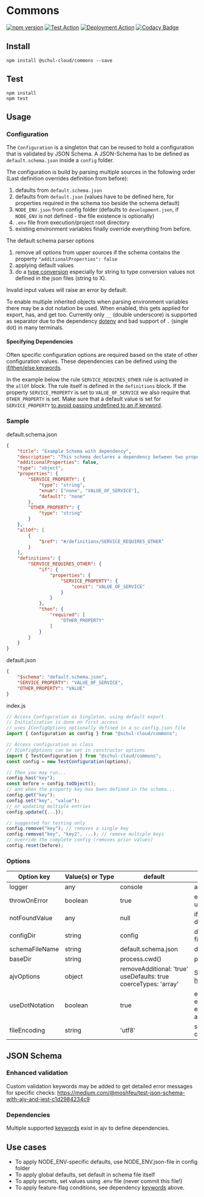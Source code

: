 # Commons

[![npm version](https://badge.fury.io/js/%40schul-cloud%2Fcommons.svg)](https://www.npmjs.com/package/@schul-cloud/commons)
[![Test Action](https://github.com/schul-cloud/commons/workflows/Test/badge.svg)](https://github.com/schul-cloud/commons/actions)
[![Deployment Action](https://github.com/schul-cloud/commons/workflows/Build%20and%20Publish/badge.svg)](https://github.com/schul-cloud/commons/actions)
[![Codacy Badge](https://api.codacy.com/project/badge/Grade/fd0d792b16a342a69df80cc4e96ef1f8)](https://www.codacy.com/manual/schul-cloud/commons?utm_source=github.com&utm_medium=referral&utm_content=schul-cloud/commons&utm_campaign=Badge_Grade)

<!--
[![Build Status][travis-image]][travis-url]
[![Dependency Status][daviddm-image]][daviddm-url]
[![Coverage percentage][coveralls-image]][coveralls-url]
[![experimental](http://badges.github.io/stability-badges/dist/experimental.svg)](http://github.com/badges/stability-badges)
-->

## Install

    npm install @schul-cloud/commons --save

## Test

    npm install
    npm test

## Usage

### Configuration

The `Configuration` is a singleton that can be reused to hold a configuration that is validated by JSON Schema. A JSON-Schema has to be defined as `default.schema.json` inside a `config` folder.

The configuration is build by parsing multiple sources in the following order (Last definition overrides definition from before):

1. defaults from `default.schema.json`
2. defaults from `default.json` (values have to be defined here, for properties required in the schema too beside the schema default)
3. `NODE_ENV.json` from config folder (defaults to `development.json`, if `NODE_ENV` is not defined - the file existence is optionally)
4. `.env` file from execution/project root directory
5. existing environment variables finally override everything from before.

The default schema parser options

1. remove all options from upper sources if the schema contains the property `"additionalProperties": false`
2. applying default values
3. do a [type conversion](https://ajv.js.org/coercion.html) especially for string to type conversion values not defined in the json files (string to X).

Invalid input values will raise an error by default.

To enable multiple inherited objects when parsing environment variables there may be a dot notation be used. When enabled, this gets applied for export, has, and get too. Currently only `__` (double underscore) is supported as separator due to the dependency [dotenv](https://www.npmjs.com/package/dotenv#should-i-have-multiple-env-files) and bad support of `.` (single dot) in many terminals.

#### Specifying Dependencies

Often specific configuration options are required based on the state of other configuration values.
These dependencies can be defined using the [if/then/else keywords](https://github.com/epoberezkin/ajv/blob/master/KEYWORDS.md#ifthenelse).

In the example below the rule `SERVICE_REQUIRES_OTHER` rule is activated in the `allOf` block.
The rule itself is defined in the `definitions` block.
If the property `SERVICE_PROPERTY` is set to `VALUE_OF_SERVICE` we also require that `OTHER_PROPERTY` is set.
Make sure that a default value is set for `SERVICE_PROPERTY` [to avoid passing undefined to an if keyword](https://github.com/epoberezkin/ajv/issues/913).

### Sample

default.schema.json
```json
{
    "title": "Example Schema with dependency",
    "description": "This schema declares a dependency between two properties.",
    "additionalProperties": false,
    "type": "object",
    "properties": {
        "SERVICE_PROPERTY": {
            "type": "string",
            "enum": ["none", "VALUE_OF_SERVICE"],
            "default": "none"
        },
        "OTHER_PROPERTY": {
            "type": "string"
        }
    },
    "allOf": [
        {
            "$ref": "#/definitions/SERVICE_REQUIRES_OTHER"
        }
    ],
    "definitions": {
        "SERVICE_REQUIRES_OTHER": {
            "if": {
                "properties": {
                    "SERVICE_PROPERTY": {
                        "const": "VALUE_OF_SERVICE"
                    }
                }
            },
            "then": {
                "required": [
                    "OTHER_PROPERTY"
                ]
            }
        }
    }
}
```

default.json
```json
{
    "$schema": "default.schema.json",
    "SERVICE_PROPERTY": "VALUE_OF_SERVICE",
    "OTHER_PROPERTY": "VALUE"
}
```

index.js
```javascript
// Access Configuration as Singleton, using default export
// Initialization is done on first access
// uses IConfigOptions optionally defined in a sc-config.json file
import { Configuration as config } from "@schul-cloud/commons";

// Access configuration as class
// IConfigOptions can be set in constructor options
import { TestConfiguration } from "@schul-cloud/commons";
const config = new TestConfiguration(options);

// Then you may run...
config.has("key");
const before = config.toObject();
// and when the property key has been defined in the schema...
config.get("key");
config.set("key", "value");
// or updating multiple entries
config.update({...});

// suggested for testing only
config.remove("key"); // removes a single key
config.remove("key", "key2", ...); // remove multiple keys
// override the complete config (removes prior values)
config.reset(before);
```

### Options

| Option&nbsp;key | Value(s)&nbsp;or&nbsp;Type | default                                                                                | Description                                                                                                                             |
| --------------- | -------------------------- | -------------------------------------------------------------------------------------- | --------------------------------------------------------------------------------------------------------------------------------------- |
| logger          | any                        | console                                                                                | a logger instance                                                                                                                       |
| throwOnError    | boolean                    | true                                                                                   | enable throwing an error when an undefined configuration value is requested                                                             |
| notFoundValue   | any                        | null                                                                                   | if throwOnError is not set true, an alternate default value may returned                                                                |
| configDir       | string                     | config                                                                                 | directory where schema and configuration files are located                                                                              |
| schemaFileName  | string                     | default.schema.json                                                                    | default schema file name                                                                                                                |
| baseDir         | string                     | process.cwd()                                                                          | path to folder where configDir is located                                                                                               |
| ajvOptions      | object                     | removeAdditional:&nbsp;'true' <br>useDefaults:&nbsp;true <br>coerceTypes:&nbsp;'array' | Schema Parser Options, see https://github.com/epoberezkin/ajv#options                                                                   |
| useDotNotation  | boolean                    | true                                                                                   | enables dot notation for parsing environment variables (not json files!) and exporting the current config using has, get, and toObject. |
| fileEncoding    | string                     | 'utf8'                                                                                 | set file encoding for imported schema and configuration files                                                                           |

## JSON Schema

### Enhanced validation

Custom validation keywords may be added to get detailed error messages for specific checks:
https://medium.com/@moshfeu/test-json-schema-with-ajv-and-jest-c1d2984234c9

### Dependencies

Multiple supported [keywords](https://github.com/epoberezkin/ajv/blob/master/KEYWORDS.md#keywords) exist in ajv to define dependencies.

## Use cases

- To apply NODE_ENV-specific defaults, use NODE_ENV.json-file in config folder
- To apply global defaults, set default in schema file itself
- To apply secrets, set values using .env file (never commit this file!)
- To apply feature-flag conditions, see dependency [keywords](https://github.com/epoberezkin/ajv/blob/master/KEYWORDS.md#keywords) above.
